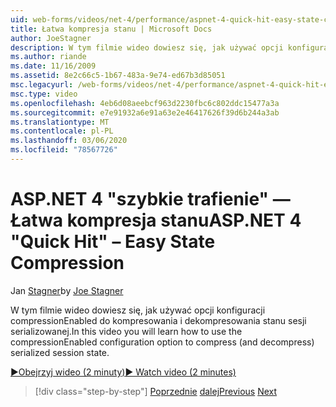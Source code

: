 ```yaml
---
uid: web-forms/videos/net-4/performance/aspnet-4-quick-hit-easy-state-compression
title: Łatwa kompresja stanu | Microsoft Docs
author: JoeStagner
description: W tym filmie wideo dowiesz się, jak używać opcji konfiguracji compressionEnabled do kompresowania i dekompresowania stanu sesji serializowanej.
ms.author: riande
ms.date: 11/16/2009
ms.assetid: 8e2c66c5-1b67-483a-9e74-ed67b3d85051
msc.legacyurl: /web-forms/videos/net-4/performance/aspnet-4-quick-hit-easy-state-compression
msc.type: video
ms.openlocfilehash: 4eb6d08aeebcf963d2230fbc6c802ddc15477a3a
ms.sourcegitcommit: e7e91932a6e91a63e2e46417626f39d6b244a3ab
ms.translationtype: MT
ms.contentlocale: pl-PL
ms.lasthandoff: 03/06/2020
ms.locfileid: "78567726"
---
```

# <a name="aspnet-4-quick-hit--easy-state-compression"></a><span data-ttu-id="8ef80-103">ASP.NET 4 "szybkie trafienie" — Łatwa kompresja stanu</span><span class="sxs-lookup"><span data-stu-id="8ef80-103">ASP.NET 4 "Quick Hit" – Easy State Compression</span></span>

<span data-ttu-id="8ef80-104">Jan [Stagner](https://github.com/JoeStagner)</span><span class="sxs-lookup"><span data-stu-id="8ef80-104">by [Joe Stagner](https://github.com/JoeStagner)</span></span>

<span data-ttu-id="8ef80-105">W tym filmie wideo dowiesz się, jak używać opcji konfiguracji compressionEnabled do kompresowania i dekompresowania stanu sesji serializowanej.</span><span class="sxs-lookup"><span data-stu-id="8ef80-105">In this video you will learn how to use the compressionEnabled configuration option to compress (and decompress) serialized session state.</span></span> 

[<span data-ttu-id="8ef80-106">&#9654;Obejrzyj wideo (2 minuty)</span><span class="sxs-lookup"><span data-stu-id="8ef80-106">&#9654; Watch video (2 minutes)</span></span>](https://channel9.msdn.com/Blogs/ASP-NET-Site-Videos/aspnet-4-quick-hit-easy-state-compression)

> [!div class="step-by-step"]
> <span data-ttu-id="8ef80-107">[Poprzednie](aspnet-4-quick-hit-selective-view-state.md)
> [dalej](how-do-i-use-the-viewstatemode-property-for-managing-viewstate.md)</span><span class="sxs-lookup"><span data-stu-id="8ef80-107">[Previous](aspnet-4-quick-hit-selective-view-state.md)
[Next](how-do-i-use-the-viewstatemode-property-for-managing-viewstate.md)</span></span>
